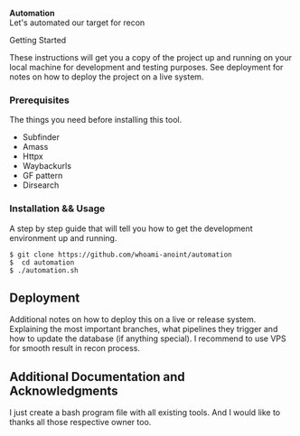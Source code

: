 **Automation**
<br>
Let's automated our target for recon 

Getting Started

These instructions will get you a copy of the project up and running on your local machine for development and testing purposes. See deployment for notes on how to deploy the project on a live system.

### Prerequisites

The things you need before installing this tool.

* Subfinder
* Amass
* Httpx
* Waybackurls
* GF pattern
* Dirsearch

### Installation && Usage

A step by step guide that will tell you how to get the development environment up and running.

```
$ git clone https://github.com/whoami-anoint/automation
$  cd automation
$ ./automation.sh 
```

## Deployment

Additional notes on how to deploy this on a live or release system. Explaining the most important branches, what pipelines they trigger and how to update the database (if anything special).
I recommend to use VPS for smooth result in recon process.




## Additional Documentation and Acknowledgments
I just create a bash program file with all existing tools. And I would like to thanks all those respective owner too.
